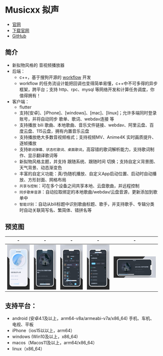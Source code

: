 # Musicxx 拟声
* [官网](https://blog.mimicry.cool/)
* [下载官网](https://download.music.mimicry.cool/)
* [GitHub](https://github.com/coolight7/MimicryMusic)

## 简介
* 新拟物风格的 音视频播放器
* 后端：
  * c++，基于搜狗开源的 [workflow](https://github.com/sogou/workflow) 开发
  * workflow 的任务流设计能把回调也变得简单易懂，c++中不可多得的异步框架，跨平台；支持 http、rpc、mysql 等网络开发和计算任务调度，你值得拥有！
* 客户端：
  * flutter
  * 支持[安卓]、[iPhone]、[windows]、[mac]、[linux]；允许多端同时登录账号，并将自动同步 歌单、歌词、webdav连接 等
  * 支持播放 bili 歌曲、本地歌曲、音乐文件链接、webdav、阿里云盘、百度云盘、115云盘，拥有内置音乐云盘
  * 支持播放绝大多数音视频格式；支持视频MV、Anime4K 实时画质提升、逐帧播放
  * 支持`歌词弹幕、状态栏歌词、桌面歌词`，高容错的歌词解析能力，支持歌词制作、显示翻译歌词等
  * 新拟物风格主题，并支持 跟随系统、跟随时间 切换；支持自定义背景图、天气背景、动态渐变色
  * 丰富的自定义功能：真/伪随机播放、自定义App启动位置、启动时自动播放、方形封面、网格布局
  * `共享与控制`：可在多个设备之间共享本地、云盘歌曲，并远程控制
  * `同步歌单音源`：自动拉取绑定的本地歌曲/webdav/云盘音源，更新添加到歌单中
  * `智能识别`：自动从bili标题中识别歌曲标题、歌手，并支持歌手、专辑分类时自动关联简写名、繁简体、错拼名等

## 预览图
| -                                | -                                  | -                                  | -                                  | -                                  |
| -------------------------------- | ---------------------------------- | ---------------------------------- | ---------------------------------- | ---------------------------------- |
| ![alt text](res/image/image.png) | ![alt text](res/image/image-2.png) | ![alt text](res/image/image-3.png) | ![alt text](res/image/image-4.png) | ![alt text](res/image/image-5.png) |

## 支持平台：
- android (安卓4.1及以上，arm64-v8a/armeabi-v7a/x86_64) 手机、车机、电视、平板
- iPhone（ios15以以上，arm64）
- windows (Win10及以上，x86_64)
- macos（Macos11及以上，arm64/x86_64）
- linux（x86_64）